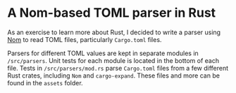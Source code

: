 # A Nom-based TOML parser in Rust

As an exercise to learn more about Rust, I decided to write a parser using [Nom](https://github.com/Geal/nom) to read
TOML files, particularly `Cargo.toml` files.

Parsers for different TOML values are kept in separate modules in `/src/parsers`. Unit tests for each module is located
in the bottom of each file. Tests in `/src/parsers/mod.rs` parse `Cargo.toml` files from a few different Rust crates,
including `Nom` and
`cargo-expand`. These files and more can be found in the `assets` folder.